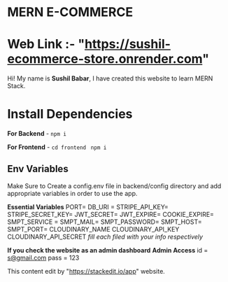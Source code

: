 # MERN E-COMMERCE 

# Web Link :- "https://sushil-ecommerce-store.onrender.com"

Hi! My name is **Sushil Babar**, I have created this website to learn MERN Stack.

# Install Dependencies

**For Backend** - `npm i`

**For Frontend** - `cd frontend` ` npm i`

## Env Variables

Make Sure to Create a config.env file in backend/config directory and add appropriate variables in order to use the app.

**Essential Variables**
PORT=
DB_URI =
STRIPE_API_KEY=
STRIPE_SECRET_KEY=
JWT_SECRET=
JWT_EXPIRE=
COOKIE_EXPIRE=
SMPT_SERVICE =
SMPT_MAIL=
SMPT_PASSWORD=
SMPT_HOST=
SMPT_PORT=
CLOUDINARY_NAME
CLOUDINARY_API_KEY
CLOUDINARY_API_SECRET
_fill each filed with your info respectively_


**If you check the website as an admin dashboard**
**Admin Access**
id = s@gmail.com
pass = 123

This content edit by "https://stackedit.io/app" website.



